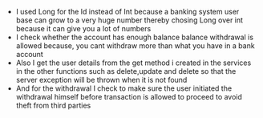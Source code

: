 - I used Long for the Id instead of Int because a banking system user base can grow to a very huge number thereby chosing Long over int because it can give you a lot of numbers 
- I check whether the account has enough balance balance withdrawal is allowed because, you cant withdraw more than what you have in a bank account
- Also I get the user details from the get method i created in the services in the other functions such as delete,update and delete so that the server exception will be thrown when it is not found
- And for the withdrawal I check to make sure the user initiated the withdrawal himself before transaction is allowed to proceed to avoid theft from third parties